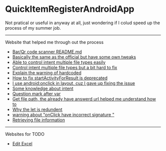 # QuickItemRegisterAndroidApp
Not pratical or useful in anyway at all, just wondering if I colud speed up the process of my summer job.

----
Website that helped me through out the process
- [Bar/Qr code scanner README.md](https://github.com/yuriy-budiyev/code-scanner)
- [Basically the same as the official but have some own tweaks](https://www.youtube.com/watch?v=6OFniVVzmgQ&ab_channel=KBCODER)
- [Able to control intent multiple file types easily](https://www.jianshu.com/p/d60b290e1ab1)
- [Control intent multiple file types but a bit hard to fix](https://stackoverflow.com/questions/28978581/how-to-make-intent-settype-for-pdf-xlsx-and-txt-file-android)
- [Explain the warning of hardcoded](https://blog.csdn.net/Future_One/article/details/104451266)
- [How to fix startActivityForResult is deprecated](https://tw-hkt.blogspot.com/2021/10/startactivityforresult-is-deprecated.html)
- [I use android:onclick in layout, cuz I gave up fixing the issue](https://stackoverflow.com/questions/44506821/floating-action-button-cast-issue)
- [Some knowledge about intent](https://ithelp.ithome.com.tw/articles/10232005)
- [Question mark after var](https://kotlinlang.org/api/latest/jvm/stdlib/kotlin.reflect/-k-type/is-marked-nullable.html#:~:text=For%20Kotlin%20types%2C%20it%20means,question%20mark%20at%20the%20end.)
- [Get file path, the already have answerd url helped me understand how to](https://stackoverflow.com/questions/71049889/how-to-get-file-path-of-xlsx-file-in-android-11-from-uri)
- [Why the let is redundent](https://stackoverflow.com/questions/69344666/redundant-let-call-removal-alters-the-semantic)
- [warning about "onClick have incorrect signature "](https://stackoverflow.com/questions/36045886/method-has-incorrect-signature)
- [Retrieving file information](https://developer.android.com/training/secure-file-sharing/retrieve-info#kotlin)

----
Websites for TODO
- [Edit Excel](https://www.section.io/engineering-education/android-excel-apachepoi/)
